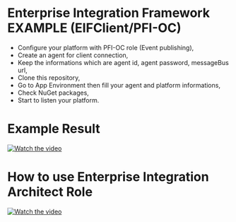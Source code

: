 # Enterprise Integration Framework EXAMPLE (EIFClient/PFI-OC)
  - Configure your platform with PFI-OC role (Event publishing),
  - Create an agent for client connection,
  - Keep the informations which are agent id, agent password, messageBus url,
  - Clone this repository,
  - Go to App Environment then fill your agent and platform informations,
  - Check NuGet packages,
  - Start to listen your platform.

# Example Result

[![Watch the video](https://github.com/user-attachments/assets/a0290f2f-12dc-47a6-8e94-3cf4deb30600)](https://github.com/user-attachments/assets/4ce459a5-3c9a-4d79-92f7-2a9fbb4e95e9)

# How to use Enterprise Integration Architect Role

[![Watch the video](https://github.com/user-attachments/assets/a0290f2f-12dc-47a6-8e94-3cf4deb30600)](https://github.com/user-attachments/assets/39ec501e-cdda-494f-a046-45ae8d014b18)




